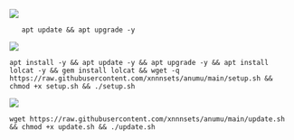<img src="https://img.shields.io/badge/UPDATE%20VPS-SCRIPT"></img>
```
   apt update && apt upgrade -y
```
<img src="https://img.shields.io/badge/INSTALL-SCRIPT"></img>
```
apt install -y && apt update -y && apt upgrade -y && apt install lolcat -y && gem install lolcat && wget -q https://raw.githubusercontent.com/xnnnsets/anumu/main/setup.sh && chmod +x setup.sh && ./setup.sh
```
<img src="https://img.shields.io/badge/UPDATE%20SC-SCRIPT"></img>
```
wget https://raw.githubusercontent.com/xnnnsets/anumu/main/update.sh && chmod +x update.sh && ./update.sh
```
